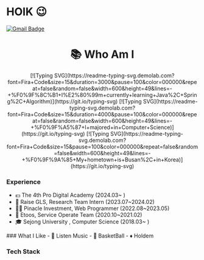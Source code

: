 # HOIK 😉
[![Gmail Badge](https://img.shields.io/badge/Gmail-D14836?style=flat&logo=Gmail&logoColor=white)](mailto:bluesky2915@gmail.com)


<div>

<div>
<div align=center><h1>📚 Who Am I</h1>
[![Typing SVG](https://readme-typing-svg.demolab.com?font=Fira+Code&size=15&duration=3000&pause=100&color=000000&repeat=false&random=false&width=600&height=49&lines=-+%F0%9F%8C%B1+I%E2%80%99m+currently+learning+Java%2C+Spring%2C+Algorithm)](https://git.io/typing-svg)
[![Typing SVG](https://readme-typing-svg.demolab.com?font=Fira+Code&size=15&duration=4000&pause=100&color=000000&repeat=false&random=false&width=600&height=49&lines=-+%F0%9F%A5%87+I+majored+in+Computer+Science)](https://git.io/typing-svg)
[![Typing SVG](https://readme-typing-svg.demolab.com?font=Fira+Code&size=15&pause=100&color=000000&repeat=false&random=false&width=600&height=49&lines=-+%F0%9F%9A%85+My+hometown+is+Busan%2C+in+Korea)](https://git.io/typing-svg)
</div> 

</div>

<div>
  
### Experience
- 💵 The 4th Pro Digital Academy (2024.03~ )
- 📄 Raise GLS, Research Team Intern (2023.07~2024.02)
- 🧑‍💻 Pinacle Investment, Web Programmer (2022.08~2023.05) 
- 🏢 Etoos, Service Operate Team (2020.10~2021.02)
- 🎓 Sejong University , Computer Science (2018.03~ )
</div>


</div>
### What I Like
- 🎵 Listen Music
- 🏀 BasketBall
- ♦️ Holdem



  



### Tech Stack




